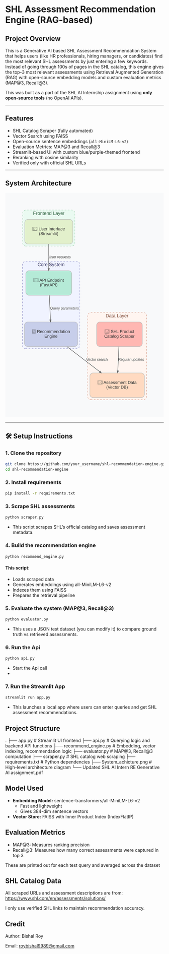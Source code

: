 # SHL Assessment Recommendation Engine (RAG-based)

##  Project Overview

This is a Generative AI based SHL Assessment Recommendation System that helps users (like HR professionals, hiring managers, or candidates) find the most relevant SHL assessments by just entering a few keywords. Instead of going through 100s of pages in the SHL catalog, this engine gives the top-3 most relevant assessments using Retrieval Augmented Generation (RAG) with open-source embedding models and custom evaluation metrics (MAP@3, Recall@3).

This was built as a part of the SHL AI Internship assignment using **only open-source tools** (no OpenAI APIs).

---

##  Features

-  SHL Catalog Scraper (fully automated)
-  Vector Search using FAISS
-  Open-source sentence embeddings (`all-MiniLM-L6-v2`)
-  Evaluation Metrics: MAP@3 and Recall@3
-  Streamlit-based UI with custom blue/purple-themed frontend
-  Reranking with cosine similarity
-  Verified only with official SHL URLs

---

##  System Architecture

![System Architecture](System_achicture.png)

---

## 🛠️ Setup Instructions

### 1. Clone the repository

```bash
git clone https://github.com/your_username/shl-recommendation-engine.git
cd shl-recommendation-engine
```

### 2.  Install requirements
```bash
pip install -r requirements.txt
```

### 3. Scrape SHL assessments
```bash
python scraper.py
```
- This script scrapes SHL’s official catalog and saves assessment metadata.
  
### 4. Build the recommendation engine
```bash
python recommend_engine.py
```
#### This script:
- Loads scraped data
- Generates embeddings using all-MiniLM-L6-v2
- Indexes them using FAISS
- Prepares the retrieval pipeline

### 5. Evaluate the system (MAP@3, Recall@3)
```bash
python evaluator.py
```
- This uses a JSON test dataset (you can modify it) to compare ground truth vs retrieved assessments.
  
### 6. Run the Api
```bash
python api.py
```
- Start the Api call
- 
### 7. Run the Streamlit App
```bash
streamlit run app.py
```
- This launches a local app where users can enter queries and get  SHL assessment recommendations.

## Project Structure
.
├── app.py                  # Streamlit UI frontend
├── api.py                  # Querying logic and backend API functions
├── recommend_engine.py     # Embedding, vector indexing, recommendation logic
├── evaluator.py            # MAP@3, Recall@3 computation
├── scraper.py              # SHL catalog web scraping
├── requirements.txt        # Python dependencies
├── System_achicture.png    # High-level architecture diagram
└── Updated SHL AI Intern RE Generative AI assignment.pdf

## Model Used 
- **Embedding Model:** sentence-transformers/all-MiniLM-L6-v2
    - Fast and lightweight
    - Gives 384-dim sentence vectors
- **Vector Store:** FAISS with Inner Product Index (IndexFlatIP)

## Evaluation Metrics
- MAP@3: Measures ranking precision
- Recall@3: Measures how many correct assessments were captured in top 3
  
These are printed out for each test query and averaged across the dataset

##  SHL Catalog Data
All scraped URLs and assessment descriptions are from:
https://www.shl.com/en/assessments/solutions/

I only use verified SHL links to maintain recommendation accuracy.

## Credit 
Author: Bishal Roy 

Email: roybishal9989@gmail.com
















